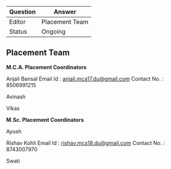 | Question|Answer|
|-|-|
|Editor|Placement Team|
|Status|Ongoing|

## Placement Team

**M.C.A. Placement Coordinators**

Anjali Bansal
Email Id : anjali.mca17.du@gmail.com
Contact No. : 8506991215

Avinash 


Vikas




**M.Sc. Placement Coordinators**

Ayush



Rishav Kohli
Email Id : rishav.mcs18.du@gmail.com
Contact No. : 8743007970



Swati
